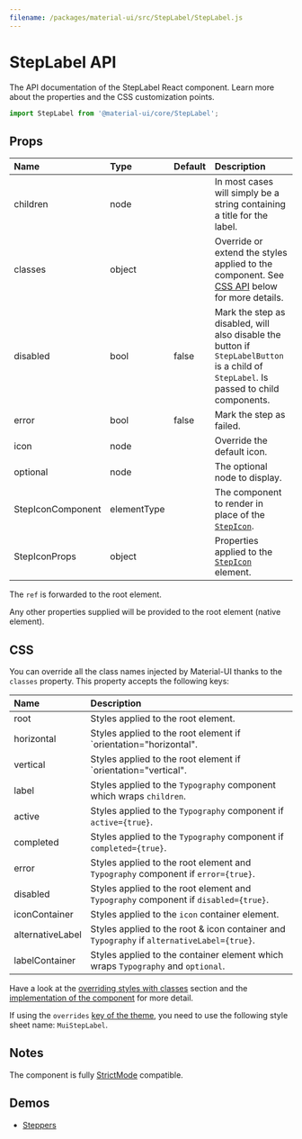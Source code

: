 ```yaml
---
filename: /packages/material-ui/src/StepLabel/StepLabel.js
---
```


<!--- This documentation is automatically generated, do not try to edit it. -->

# StepLabel API

<p class="description">The API documentation of the StepLabel React component. Learn more about the properties and the CSS customization points.</p>

```js
import StepLabel from '@material-ui/core/StepLabel';
```



## Props

| Name | Type | Default | Description |
|:-----|:-----|:--------|:------------|
| <span class="prop-name">children</span> | <span class="prop-type">node</span> |  | In most cases will simply be a string containing a title for the label. |
| <span class="prop-name">classes</span> | <span class="prop-type">object</span> |  | Override or extend the styles applied to the component. See [CSS API](#css) below for more details. |
| <span class="prop-name">disabled</span> | <span class="prop-type">bool</span> | <span class="prop-default">false</span> | Mark the step as disabled, will also disable the button if `StepLabelButton` is a child of `StepLabel`. Is passed to child components. |
| <span class="prop-name">error</span> | <span class="prop-type">bool</span> | <span class="prop-default">false</span> | Mark the step as failed. |
| <span class="prop-name">icon</span> | <span class="prop-type">node</span> |  | Override the default icon. |
| <span class="prop-name">optional</span> | <span class="prop-type">node</span> |  | The optional node to display. |
| <span class="prop-name">StepIconComponent</span> | <span class="prop-type">elementType</span> |  | The component to render in place of the [`StepIcon`](/api/step-icon/). |
| <span class="prop-name">StepIconProps</span> | <span class="prop-type">object</span> |  | Properties applied to the [`StepIcon`](/api/step-icon/) element. |

The `ref` is forwarded to the root element.

Any other properties supplied will be provided to the root element (native element).

## CSS

You can override all the class names injected by Material-UI thanks to the `classes` property.
This property accepts the following keys:


| Name | Description |
|:-----|:------------|
| <span class="prop-name">root</span> | Styles applied to the root element.
| <span class="prop-name">horizontal</span> | Styles applied to the root element if `orientation="horizontal".
| <span class="prop-name">vertical</span> | Styles applied to the root element if `orientation="vertical".
| <span class="prop-name">label</span> | Styles applied to the `Typography` component which wraps `children`.
| <span class="prop-name">active</span> | Styles applied to the `Typography` component if `active={true}`.
| <span class="prop-name">completed</span> | Styles applied to the `Typography` component if `completed={true}`.
| <span class="prop-name">error</span> | Styles applied to the root element and `Typography` component if `error={true}`.
| <span class="prop-name">disabled</span> | Styles applied to the root element and `Typography` component if `disabled={true}`.
| <span class="prop-name">iconContainer</span> | Styles applied to the `icon` container element.
| <span class="prop-name">alternativeLabel</span> | Styles applied to the root & icon container and `Typography` if `alternativeLabel={true}`.
| <span class="prop-name">labelContainer</span> | Styles applied to the container element which wraps `Typography` and `optional`.

Have a look at the [overriding styles with classes](/customization/components/#overriding-styles-with-classes) section
and the [implementation of the component](https://github.com/mui-org/material-ui/blob/master/packages/material-ui/src/StepLabel/StepLabel.js)
for more detail.

If using the `overrides` [key of the theme](/customization/themes/#css),
you need to use the following style sheet name: `MuiStepLabel`.

## Notes

The component is fully [StrictMode](https://reactjs.org/docs/strict-mode.html) compatible.

## Demos

- [Steppers](/components/steppers/)

